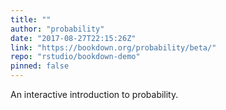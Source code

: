 ```yaml
---
title: ""
author: "probability"
date: "2017-08-27T22:15:26Z"
link: "https://bookdown.org/probability/beta/"
repo: "rstudio/bookdown-demo"
pinned: false
---
```


An interactive introduction to probability.
